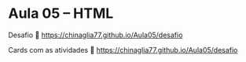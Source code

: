 # Aula 05 – HTML 
Desafio
🔗 https://chinaglia77.github.io/Aula05/desafio

Cards com as atividades
🔗 https://chinaglia77.github.io/Aula05/desafio
